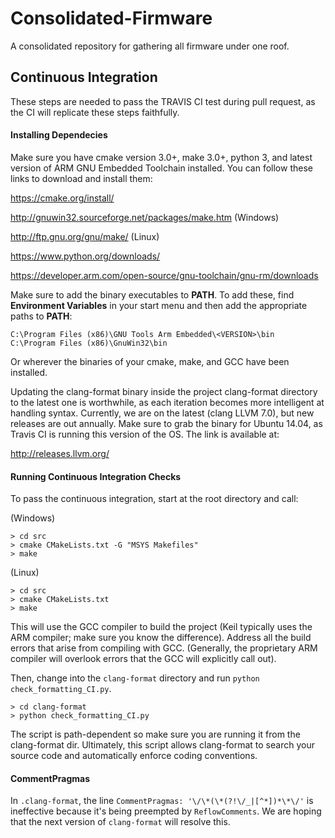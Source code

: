 # Consolidated-Firmware
A consolidated repository for gathering all firmware under one roof. 

## Continuous Integration

These steps are needed to pass the TRAVIS CI test during pull request, as the CI will replicate these steps faithfully.

#### Installing Dependecies
Make sure you have cmake version 3.0+, make 3.0+, python 3, and latest version of ARM GNU Embedded Toolchain installed. You can follow these links to download and install them:

https://cmake.org/install/ 

http://gnuwin32.sourceforge.net/packages/make.htm (Windows)

http://ftp.gnu.org/gnu/make/ (Linux)

https://www.python.org/downloads/

https://developer.arm.com/open-source/gnu-toolchain/gnu-rm/downloads

Make sure to add the binary executables to **PATH**. To add these, find **Environment Variables** in your start menu and then add the appropriate paths to **PATH**:

```
C:\Program Files (x86)\GNU Tools Arm Embedded\<VERSION>\bin
C:\Program Files (x86)\GnuWin32\bin
```

Or wherever the binaries of your cmake, make, and GCC have been installed. 

Updating the clang-format binary inside the project clang-format directory to the latest one is worthwhile, as each iteration becomes more intelligent at handling syntax. Currently, we are on the latest (clang LLVM 7.0), but new releases are out annually. Make sure to grab the binary for Ubuntu 14.04, as Travis CI is running this version of the OS. The link is available at:

http://releases.llvm.org/

#### Running Continuous Integration Checks
To pass the continuous integration, start at the root directory and call:

(Windows)
```
> cd src
> cmake CMakeLists.txt -G "MSYS Makefiles"
> make
```

(Linux)
```
> cd src
> cmake CMakeLists.txt
> make
```

This will use the GCC compiler to build the project (Keil typically uses the ARM compiler; make sure you know the difference). Address all the build errors that arise from compiling with GCC. (Generally, the proprietary ARM compiler will overlook errors that the GCC will explicitly call out).

Then, change into the `clang-format` directory and run `python check_formatting_CI.py`. 

```
> cd clang-format
> python check_formatting_CI.py
```

The script is path-dependent so make sure you are running it from the clang-format dir. Ultimately, this script allows clang-format to search your source code and automatically enforce coding conventions. 

#### CommentPragmas
In `.clang-format`, the line `CommentPragmas: '\/\*(\*(?!\/_|[^*])*\*\/'` is ineffective because it's being preempted by `ReflowComments`. We are hoping that the next version of `clang-format` will resolve this.
